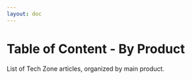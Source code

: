 ```yaml
---
layout: doc
---
```

# Table of Content - By Product

List of Tech Zone articles, organized by main product.
